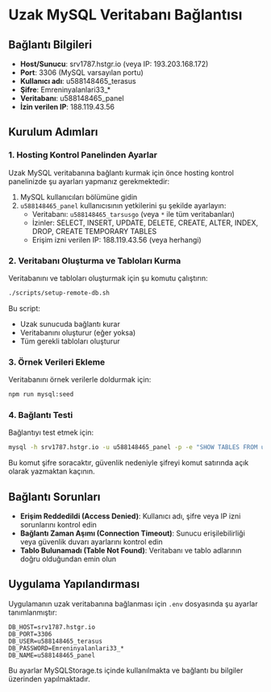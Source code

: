 # Uzak MySQL Veritabanı Bağlantısı

## Bağlantı Bilgileri
- **Host/Sunucu**: srv1787.hstgr.io (veya IP: 193.203.168.172)
- **Port**: 3306 (MySQL varsayılan portu)
- **Kullanıcı adı**: u588148465_terasus
- **Şifre**: Emreninyalanlari33_*
- **Veritabanı**: u588148465_panel
- **İzin verilen IP**: 188.119.43.56

## Kurulum Adımları

### 1. Hosting Kontrol Panelinden Ayarlar

Uzak MySQL veritabanına bağlantı kurmak için önce hosting kontrol panelinizde şu ayarları yapmanız gerekmektedir:

1. MySQL kullanıcıları bölümüne gidin
2. `u588148465_panel` kullanıcısının yetkilerini şu şekilde ayarlayın:
   - Veritabanı: `u588148465_tarsusgo` (veya `*` ile tüm veritabanları)
   - İzinler: SELECT, INSERT, UPDATE, DELETE, CREATE, ALTER, INDEX, DROP, CREATE TEMPORARY TABLES
   - Erişim izni verilen IP: 188.119.43.56 (veya herhangi)

### 2. Veritabanı Oluşturma ve Tabloları Kurma

Veritabanını ve tabloları oluşturmak için şu komutu çalıştırın:

```bash
./scripts/setup-remote-db.sh
```

Bu script:
- Uzak sunucuda bağlantı kurar
- Veritabanını oluşturur (eğer yoksa)
- Tüm gerekli tabloları oluşturur

### 3. Örnek Verileri Ekleme

Veritabanını örnek verilerle doldurmak için:

```bash
npm run mysql:seed
```

### 4. Bağlantı Testi

Bağlantıyı test etmek için:

```bash
mysql -h srv1787.hstgr.io -u u588148465_panel -p -e "SHOW TABLES FROM u588148465_tarsusgo;"
```

Bu komut şifre soracaktır, güvenlik nedeniyle şifreyi komut satırında açık olarak yazmaktan kaçının.

## Bağlantı Sorunları

- **Erişim Reddedildi (Access Denied)**: Kullanıcı adı, şifre veya IP izni sorunlarını kontrol edin
- **Bağlantı Zaman Aşımı (Connection Timeout)**: Sunucu erişilebilirliği veya güvenlik duvarı ayarlarını kontrol edin
- **Tablo Bulunamadı (Table Not Found)**: Veritabanı ve tablo adlarının doğru olduğundan emin olun

## Uygulama Yapılandırması

Uygulamanın uzak veritabanına bağlanması için `.env` dosyasında şu ayarlar tanımlanmıştır:

```
DB_HOST=srv1787.hstgr.io
DB_PORT=3306
DB_USER=u588148465_terasus
DB_PASSWORD=Emreninyalanlari33_*
DB_NAME=u588148465_panel
```

Bu ayarlar MySQLStorage.ts içinde kullanılmakta ve bağlantı bu bilgiler üzerinden yapılmaktadır.
